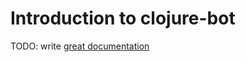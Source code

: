 # Introduction to clojure-bot

TODO: write [great documentation](http://jacobian.org/writing/what-to-write/)
